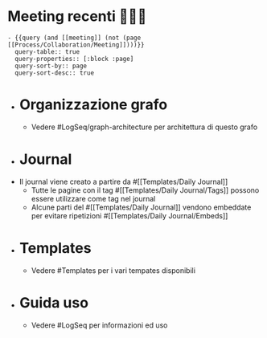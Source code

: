 # Meeting recenti 🧑‍🤝‍🧑
	- {{query (and [[meeting]] (not (page [[Process/Collaboration/Meeting]])))}}
	  query-table:: true
	  query-properties:: [:block :page]
	  query-sort-by:: page
	  query-sort-desc:: true
- # Organizzazione grafo
	- Vedere #LogSeq/graph-architecture per architettura di questo grafo
- # Journal
- Il journal viene creato a partire da #[[Templates/Daily Journal]]
	- Tutte le pagine con il tag #[[Templates/Daily Journal/Tags]] possono essere utilizzare come tag nel journal
	- Alcune parti del #[[Templates/Daily Journal]] vendono embeddate per evitare ripetizioni #[[Templates/Daily Journal/Embeds]]
- # Templates
	- Vedere #Templates per i vari tempates disponibili
- # Guida uso
	- Vedere #LogSeq per informazioni ed uso